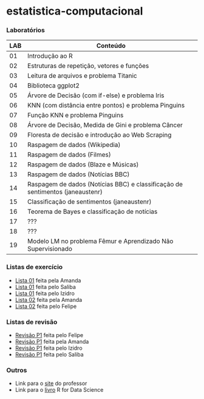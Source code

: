 # estatistica-computacional

### Laboratórios
| **LAB** | **Conteúdo** |
|---------|----------------|
| 01 | Introdução ao R |
| 02 | Estruturas de repetição, vetores e funções |
| 03 | Leitura de arquivos e problema Titanic |
| 04 | Biblioteca ggplot2 |
| 05 | Árvore de Decisão (com if-else) e problema Iris |
| 06 | KNN (com distância entre pontos) e problema Pinguins |
| 07 | Função KNN e problema Pinguins |
| 08 | Árvore de Decisão, Medida de Gini e problema Câncer |
| 09 | Floresta de decisão e introdução ao Web Scraping |
| 10 | Raspagem de dados (Wikipedia) |
| 11 | Raspagem de dados (Filmes) |
| 12 | Raspagem de dados (Blaze e Músicas) |
| 13 | Raspagem de dados (Notícias BBC) |
| 14 | Raspagem de dados (Notícias BBC) e classificação de sentimentos (janeaustenr) |
| 15 | Classificação de sentimentos (janeaustenr) |
| 16 | Teorema de Bayes e classificação de notícias |
| 17 | ??? |
| 18 | ??? |
| 19 | Modelo LM no problema Fêmur e Aprendizado Não Supervisionado |

### Listas de exercício
- [Lista 01](https://github.com/aduarte09/estatistica-computacional/blob/main/exercicios/lista_01_amanda.R) feita pela Amanda
- [Lista 01](https://github.com/aduarte09/estatistica-computacional/blob/main/exercicios/lista_01_saliba.R) feita pelo Saliba
- [Lista 01](https://github.com/aduarte09/estatistica-computacional/blob/main/exercicios/lista_01_izidro.R) feita pelo Izidro
- [Lista 02](https://github.com/aduarte09/estatistica-computacional/blob/main/exercicios/lista_02_amanda.R) feita pela Amanda
- [Lista 02](https://github.com/aduarte09/estatistica-computacional/blob/main/exercicios/lista_02_felipe.qmd) feita pelo Felipe

### Listas de revisão
- [Revisão P1](https://github.com/aduarte09/estatistica-computacional/blob/main/revisao/p1_felipe.R) feita pelo Felipe
- [Revisão P1](https://github.com/aduarte09/estatistica-computacional/blob/main/revisao/p1_amanda.R) feita pela Amanda
- [Revisão P1](https://github.com/aduarte09/estatistica-computacional/blob/main/revisao/p1_izidro.R) feita pelo Izidro
- [Revisão P1](https://github.com/aduarte09/estatistica-computacional/blob/main/revisao/p1_saliba.R) feita pelo Saliba

### Outros
- Link para o [site](franklinpedro.github.io) do professor
- Link para o [livro](https://r4ds.hadley.nz) R for Data Science

